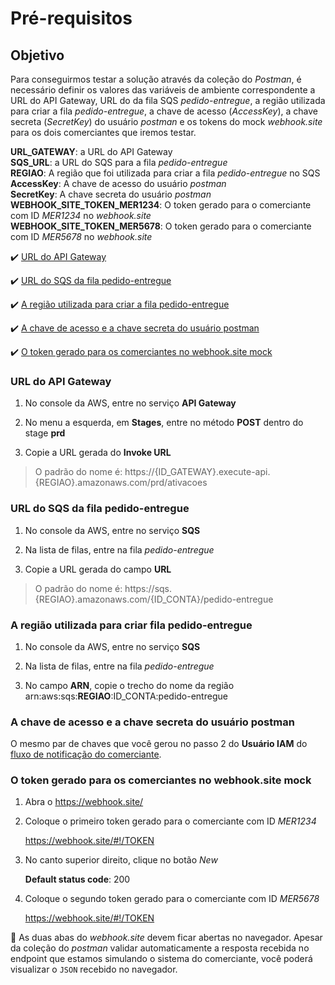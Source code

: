 <h1>Pré-requisitos</h1>

## Objetivo 

Para conseguirmos testar a solução através da coleção do _Postman_, é necessário definir os valores das variáveis de ambiente correspondente a URL do API Gateway, URL do da fila SQS _pedido-entregue_, a região utilizada para criar a fila _pedido-entregue_, a chave de acesso (_AccessKey_), a chave secreta (_SecretKey_) do usuário _postman_ e os tokens do mock _webhook.site_ para os dois comerciantes que iremos testar.
  
  **URL_GATEWAY**: a URL do API Gateway<br>
  **SQS_URL**: a URL do SQS para a fila _pedido-entregue_<br>
  **REGIAO**: A região que foi utilizada para criar a fila _pedido-entregue_ no SQS<br>
  **AccessKey**: A chave de acesso do usuário _postman_<br>
  **SecretKey**: A chave secreta do usuário _postman_<br>
  **WEBHOOK_SITE_TOKEN_MER1234**: O token gerado para o comerciante com ID _MER1234_ no _webhook.site_<br>
  **WEBHOOK_SITE_TOKEN_MER5678**: O token gerado para o comerciante com ID _MER5678_ no _webhook.site_

:heavy_check_mark: [URL do API Gateway](#url-do-gateway)

:heavy_check_mark: [URL do SQS da fila pedido-entregue](#url-do-sqs-da-fila-pedido-entregue)

:heavy_check_mark: [A região utilizada para criar a fila pedido-entregue](#a-regiao-utilizada-para-criar-a-fila-pedido-entregue)

:heavy_check_mark: [A chave de acesso e a chave secreta do usuário postman](#a-chave-de-acesso-e-chave-secreta-do-usuario-postman)

:heavy_check_mark: [O token gerado para os comerciantes no webhook.site mock](#o-token-gerado-para-os-comerciantes-no-webhook-site-mock)

### URL do API Gateway

1. No console da AWS, entre no serviço **API Gateway**

2. No menu a esquerda, em **Stages**, entre no método **POST** dentro do stage **prd**

3. Copie a URL gerada do **Invoke URL**

> O padrão do nome é: https://{ID_GATEWAY}.execute-api.{REGIAO}.amazonaws.com/prd/ativacoes

### URL do SQS da fila pedido-entregue

1. No console da AWS, entre no serviço **SQS**

2. Na lista de filas, entre na fila _pedido-entregue_

3. Copie a URL gerada do campo **URL**

> O padrão do nome é: https://sqs.{REGIAO}.amazonaws.com/{ID_CONTA}/pedido-entregue

### A região utilizada para criar fila pedido-entregue

1. No console da AWS, entre no serviço **SQS**

2. Na lista de filas, entre na fila _pedido-entregue_

3. No campo **ARN**, copie o trecho do nome da região arn:aws:sqs:**REGIAO**:ID_CONTA:pedido-entregue

### A chave de acesso e a chave secreta do usuário postman

O mesmo par de chaves que você gerou no passo 2 do **Usuário IAM** do [fluxo de notificação do comerciante](https://github.com/rpicanco/livro-eda/blob/main/cap11/execucao/implementacao/fluxo-notificacao.md#usu%C3%A1rio-iam).

### O token gerado para os comerciantes no webhook.site mock

1. Abra o https://webhook.site/

2. Coloque o primeiro token gerado para o comerciante com ID _MER1234_

	https://webhook.site/#!/TOKEN
	
3. No canto superior direito, clique no botão _New_

	**Default status code**: 200

4. Coloque o segundo token gerado para o comerciante com ID _MER5678_

	https://webhook.site/#!/TOKEN
		
:loudspeaker:  As duas abas do _webhook.site_ devem ficar abertas no navegador. Apesar da coleção do _postman_ validar automaticamente a resposta recebida no endpoint que estamos simulando o sistema do comerciante, você poderá visualizar o `JSON` recebido no navegador.